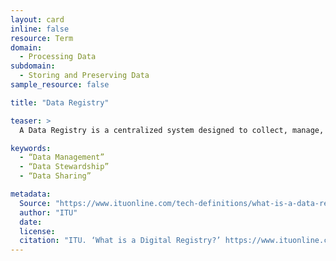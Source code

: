```yaml
---
layout: card
inline: false
resource: Term
domain:
  - Processing Data
subdomain:
  - Storing and Preserving Data
sample_resource: false

title: "Data Registry"

teaser: >
  A Data Registry is a centralized system designed to collect, manage, and store information on specific datasets or data repositories, making it easier for various fields or organizations to store and access data and for users to find and use the data they need. Data registries help to ensure data quality and consistency as well as facilitate data sharing and interoperability among different systems and stakeholders.

keywords:
  - “Data Management”
  - “Data Stewardship”
  - “Data Sharing”

metadata:
  Source: "https://www.ituonline.com/tech-definitions/what-is-a-data-registry/"
  author: "ITU"
  date: 
  license: 
  citation: "ITU. ‘What is a Digital Registry?’ https://www.ituonline.com/tech-definitions/what-is-a-data-registry/. Accessed 4 December 2024."
---
```

